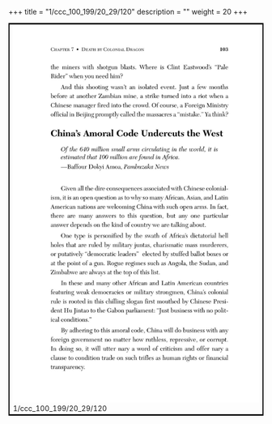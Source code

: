 +++
title = "1/ccc_100_199/20_29/120"
description = ""
weight = 20
+++

<table style="border:2px solid black;max-width:800px;max-height:800px;" 
><tr><td><img class="center-fit-jpg"
src="/jpg_/out_jpg_dbc_120.jpg"  >1/ccc_100_199/20_29/120</img></td></tr></table>